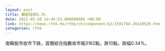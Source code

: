 ```yaml
---
layout: post
title: 韓股低收0.3%
date: 2021-05-20 14:44:53.000000000 +08:00
link: https://news.rthk.hk/rthk/ch/component/k2/1591794-20210520.htm
categories: rthk
---
```


南韓股市收市下跌，首爾綜合指數收市報3162點，跌10點，跌幅0.34%。
